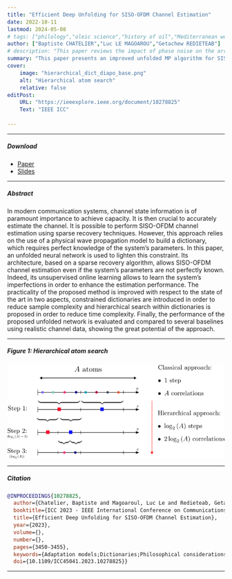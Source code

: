 ```yaml
---
title: "Efficient Deep Unfolding for SISO-OFDM Channel Estimation" 
date: 2022-10-11
lastmod: 2024-05-08
# tags: ["philology","oleic science","history of oil","Mediterranean world"]
author: ["Baptiste CHATELIER","Luc LE MAGOAROU","Getachew REDIETEAB"]
# description: "This paper reviews the impact of phase noise on the array factor. Published in IEEE WCNC 2023" 
summary: "This paper presents an improved unfolded MP algorithm for SISO-OFDM channel estimation. Published in IEEE ICC 2023." 
cover:
    image: "hierarchical_dict_diapo_base.png"
    alt: "Hierarchical atom search"
    relative: false
editPost:
    URL: "https://ieeexplore.ieee.org/document/10278825"
    Text: "IEEE ICC"

---
```


---

##### Download

+ [Paper](https://arxiv.org/pdf/2210.06588)
+ [Slides](slides.pdf)

---

##### Abstract

In modern communication systems, channel state information is of paramount importance to achieve capacity. It is then crucial to accurately estimate the channel. It is possible to perform SISO-OFDM channel estimation using sparse recovery techniques. However, this approach relies on the use of a physical wave propagation model to build a dictionary, which requires perfect knowledge of the system’s parameters. In this paper, an unfolded neural network is used to lighten this constraint. Its architecture, based on a sparse recovery algorithm, allows SISO-OFDM channel estimation even if the system’s parameters are not perfectly known. Indeed, its unsupervised online learning allows to learn the system’s imperfections in order to enhance the estimation performance. The practicality of the proposed method is improved with respect to the state of the art in two aspects, constrained dictionaries are introduced in order to reduce sample complexity and hierarchical search within dictionaries is proposed in order to reduce time complexity. Finally, the performance of the proposed unfolded network is evaluated and compared to several baselines using realistic channel data, showing the great potential of the approach.

---

##### Figure 1: Hierarchical atom search

![](hierarchical_dict_diapo_base.png)

---

##### Citation

```BibTeX
@INPROCEEDINGS{10278825,
  author={Chatelier, Baptiste and Magoaroul, Luc Le and Redieteab, Getachew},
  booktitle={ICC 2023 - IEEE International Conference on Communications}, 
  title={Efficient Deep Unfolding for SISO-OFDM Channel Estimation}, 
  year={2023},
  volume={},
  number={},
  pages={3450-3455},
  keywords={Adaptation models;Dictionaries;Philosophical considerations;Propagation;Neural networks;Channel estimation;Estimation;Deep Unfolding;Frugal AI;SISO-OFDM channel estimation;Sparse recovery},
  doi={10.1109/ICC45041.2023.10278825}}
```

---
